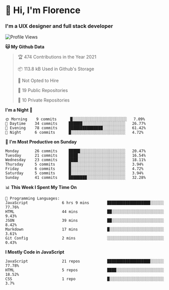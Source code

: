 <h1>👋 Hi, I'm Florence</h1>
<h3>I'm a UIX designer and full stack developer</h3>


<!--START_SECTION:waka-->
![Profile Views](http://img.shields.io/badge/Profile%20Views-95-blue)

**🐱 My Github Data** 

> 🏆 474 Contributions in the Year 2021
 > 
> 📦 113.8 kB Used in Github's Storage 
 > 
> 🚫 Not Opted to Hire
 > 
> 📜 19 Public Repositories 
 > 
> 🔑 10 Private Repositories  
 > 
**I'm a Night 🦉** 

```text
🌞 Morning    9 commits      █░░░░░░░░░░░░░░░░░░░░░░░░   7.09% 
🌆 Daytime    34 commits     ██████░░░░░░░░░░░░░░░░░░░   26.77% 
🌃 Evening    78 commits     ███████████████░░░░░░░░░░   61.42% 
🌙 Night      6 commits      █░░░░░░░░░░░░░░░░░░░░░░░░   4.72%

```
📅 **I'm Most Productive on Sunday** 

```text
Monday       26 commits     █████░░░░░░░░░░░░░░░░░░░░   20.47% 
Tuesday      21 commits     ████░░░░░░░░░░░░░░░░░░░░░   16.54% 
Wednesday    23 commits     ████░░░░░░░░░░░░░░░░░░░░░   18.11% 
Thursday     5 commits      █░░░░░░░░░░░░░░░░░░░░░░░░   3.94% 
Friday       6 commits      █░░░░░░░░░░░░░░░░░░░░░░░░   4.72% 
Saturday     5 commits      █░░░░░░░░░░░░░░░░░░░░░░░░   3.94% 
Sunday       41 commits     ████████░░░░░░░░░░░░░░░░░   32.28%

```


📊 **This Week I Spent My Time On** 

```text
💬 Programming Languages: 
JavaScript               6 hrs 9 mins        ███████████████████░░░░░░   77.76% 
HTML                     44 mins             ██░░░░░░░░░░░░░░░░░░░░░░░   9.43% 
JSON                     39 mins             ██░░░░░░░░░░░░░░░░░░░░░░░   8.42% 
Markdown                 17 mins             █░░░░░░░░░░░░░░░░░░░░░░░░   3.61% 
Git Config               2 mins              ░░░░░░░░░░░░░░░░░░░░░░░░░   0.43%

```

**I Mostly Code in JavaScript** 

```text
JavaScript               21 repos            ███████████████████░░░░░░   77.78% 
HTML                     5 repos             ████░░░░░░░░░░░░░░░░░░░░░   18.52% 
CSS                      1 repo              █░░░░░░░░░░░░░░░░░░░░░░░░   3.7%

```



<!--END_SECTION:waka-->
